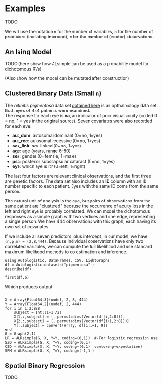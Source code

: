 # Examples

TODO

We will use the notation ``n`` for the number of variables, ``p`` for the number of
predictors (including intercept), ``m`` for the number of (vector) observations.

## An Ising Model

TODO (here show how ALsimple can be used as a probability model for dichotomous RVs)

(Also show how the model can be mutated after construction)

## Clustered Binary Data (Small ``n``)

The *retinitis pigmentosa* data set [obtained here](https://sites.google.com/a/channing.harvard.edu/bernardrosner/channing/regression-method-when-the-eye-is-the-unit-of-analysis) is an opthalmology data set.  Both eyes of 444 patients were examined.  
The response for each eye is **va**, an indicator of poor visual acuity (coded 0 = no,
1 = yes in the original source). Seven covariates were also recorded for each eye:

* **aut_dom**: autosomal dominant (0=no, 1=yes)
* **aut_rec**: autosomal recessive (0=no, 1=yes)
* **sex_link**: sex-linked (0=no, 1=yes)
* **age**: age (years, range 6-80)
* **sex**: gender (0=female, 1=male)
* **psc**: posterior subscapsular cataract (0=no, 1=yes)
* **eye**: which eye is it? (0=left, 1=right)

The last four factors are relevant clinical observations, and the first three are genetic
factors. The data set also includes an **ID** column with an ID number specific to each
patient.  Eyes with the same ID come from the same person.

The natural unit of analysis is the eye, but pairs of observations from the same
patient are "clustered" because the occurrence of acuity loss in the left and right eye
is probably correlated. We can model the dichotomous responses as a simple graph with two
vertices and one edge, representing a single person.  We have 444 observations with this
graph, each having its own set of covariates.

If we include all seven predictors, plus intercept, in our model, we have
``(n,p,m) = (2,8,444)``. Because individual observations have only two correlated variables,
we can compute the full likelihood and use standard maximum likelihood methods to do
estimation and inference.

```@repl pigmentosa
using Autologistic, DataFrames, CSV, LightGraphs
df = Autologistic.datasets("pigmentosa");
describe(df)
```

```@example pigmentosa; continued = true
first(df,6)
```

Which produces output

```@example pigmentosa
```

```@example pigmentosa
X = Array{Float64,3}(undef, 2, 8, 444)
Y = Array{Float64,2}(undef, 2, 444)
for i in 1:2:888
    subject = Int((i+1)/2)
    X[1,:,subject] = [1 permutedims(Vector(df[i,2:8]))]
    X[2,:,subject] = [1 permutedims(Vector(df[i+1,2:8]))]
    Y[:,subject] = convert(Array, df[i:i+1, 9])
end
G = Graph(2,1)
LR = ALRsimple(G, X, Y=Y, coding=(0,1))  #-For logistic regression use
SZO = ALRsimple(G, X, Y=Y, coding=(0,1))
CZO = ALRsimple(G, X, Y=Y, coding=(0,1), centering=expectation)
SPM = ALRsimple(G, X, Y=Y, coding=(-1,1))
```

## Spatial Binary Regression

TODO


